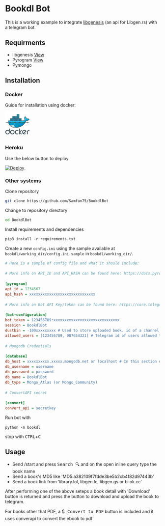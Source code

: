 # Bookdl Bot

This is a working example to integrate [libgenesis](https://github.com/Samfun75/libgenesis) (an api for Libgen.rs) with a telegram bot.

## Requirments

- libgenesis  [View](https://github.com/Samfun75/libgenesis)
- Pyrogram [View](https://github.com/pyrogram/pyrogram)
- Pymongo

## Installation

### Docker

Guide for installation using docker:

<a href="docker/" target="_blank" rel="noreferrer"> <img src="https://raw.githubusercontent.com/devicons/devicon/master/icons/docker/docker-original-wordmark.svg" alt="Docker Instructions" width="80" height="80"/> </a>
### Heroku

Use the below button to deploy.

[![Deploy](https://www.herokucdn.com/deploy/button.svg)](https://heroku.com/deploy?template=https://github.com/shado-hackers/BookdlBot).

### Other systems

Clone repository

```bash
git clone https://github.com/Samfun75/BookdlBot
```

Change to repository directory

```bash
cd BookdlBot
```

Install requirements and dependencies

```python
pip3 install -r requirements.txt
```

Create a new `config.ini` using the sample available at `bookdl/working_dir/config.ini.sample` in `bookdl/working_dir/`.

```ini
# Here is a sample of config file and what it should include:

# More info on API_ID and API_HASH can be found here: https://docs.pyrogram.org/intro/setup#api-keys

[pyrogram]
api_id = 1234567
api_hash = xxxxxxxxxxxxxxxxxxxxxxxxxxxxxx

# More info on Bot API Key/token can be found here: https://core.telegram.org/bots#6-botfather

[bot-configuration]
bot_token = 123456789:xxxxxxxxxxxxxxxxxxxxxxxxxxxxxx
session = BookdlBot
dustbin = -100xxxxxxxxx # Used to store uploaded book. id of a channel where the bot is admin
allowed_users = [123456789, 987654321] # Telegram id of users allowed to use the bot. If the bot is open to all put empty array like this []

# Mongodb Credentials

[database]
db_host = xxxxxxxxxx.xxxxx.mongodb.net or localhost # In this section db_host is the address of the machine where the MongoDB is running
db_username = username
db_password = password
db_name = BookdlBot
db_type = Mongo_Atlas (or Mongo_Community)

# ConvertAPI secret

[convert]
convert_api = secretkey
```

Run bot with

`python -m bookdl`

stop with <kbd>CTRL</kbd>+<kbd>C</kbd>

## Usage

- Send /start and press <kbd>Search 🔍</kbd> and on the open inline query type the book name
- Send a book's MD5 like 'MD5:a382109f7fdde3be5b2cb4f82d97443b'
- Send a book link from 'library.lol, libgen.lc, libgen.gs or b-ok.cc'

After performing one of the above seteps a book detail with 'Download' button is returned and press the button to download and upload the book to telegram.

For books other that PDF, a <kbd>🔃 Convert to PDF</kbd> button is included and it uses converapi to convert the ebook to pdf
